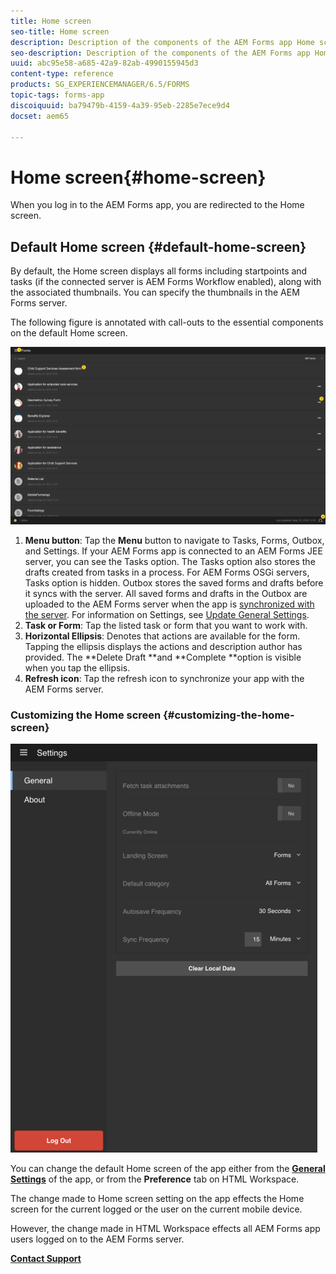 ```yaml
---
title: Home screen
seo-title: Home screen
description: Description of the components of the AEM Forms app Home screen
seo-description: Description of the components of the AEM Forms app Home screen
uuid: abc95e58-a685-42a9-82ab-4990155945d3
content-type: reference
products: SG_EXPERIENCEMANAGER/6.5/FORMS
topic-tags: forms-app
discoiquuid: ba79479b-4159-4a39-95eb-2285e7ece9d4
docset: aem65

---
```


# Home screen{#home-screen}

When you log in to the AEM Forms app, you are redirected to the Home screen.

## Default Home screen {#default-home-screen}

By default, the Home screen displays all forms including startpoints and tasks (if the connected server is AEM Forms Workflow enabled), along with the associated thumbnails. You can specify the thumbnails in the AEM Forms server.

The following figure is annotated with call-outs to the essential components on the default Home screen.

![Forms app home screen](assets/home-screen-1.png)

<!--Click to enlarge

![](assets/home-screen-1-1.png)-->

1. **Menu button**: Tap the **Menu** button to navigate to Tasks, Forms, Outbox, and Settings. If your AEM Forms app is connected to an AEM Forms JEE server, you can see the Tasks option. The Tasks option also stores the drafts created from tasks in a process. For AEM Forms OSGi servers, Tasks option is hidden. Outbox stores the saved forms and drafts before it syncs with the server. All saved forms and drafts in the Outbox are uploaded to the AEM Forms server when the app is [synchronized with the server](../../forms/using/sync-app.md). For information on Settings, see [Update General Settings](../../forms/using/update-general-settings.md). 
1. **Task or Form**: Tap the listed task or form that you want to work with.
1. **Horizontal Ellipsis**: Denotes that actions are available for the form. Tapping the ellipsis displays the actions and description author has provided. The **Delete Draft **and **Complete **option is visible when you tap the ellipsis.
1. **Refresh icon**: Tap the refresh icon to synchronize your app with the AEM Forms server.

### Customizing the Home screen {#customizing-the-home-screen}

![General Settings](assets/gen-settings.png)

You can change the default Home screen of the app either from the **[General Settings](../../forms/using/update-general-settings.md)** of the app, or from the **Preference** tab on HTML Workspace.

The change made to Home screen setting on the app effects the Home screen for the current logged or the user on the current mobile device.

However, the change made in HTML Workspace effects all AEM Forms app users logged on to the AEM Forms server.

[**Contact Support**](https://www.adobe.com/account/sign-in.supportportal.html)
